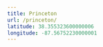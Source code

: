 ```yaml
---
title: Princeton
url: /princeton/
latitude: 38.355323600000006
longitude: -87.56752230000001
---
```

